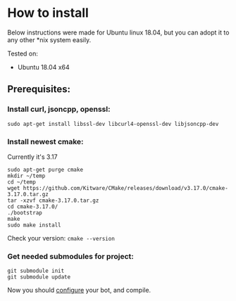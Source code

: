 ﻿# How to install

Below instructions were made for Ubuntu linux 18.04, but you can adopt it to any other *nix system easily.

Tested on:
- Ubuntu 18.04 x64

## Prerequisites:

### Install  curl, jsoncpp, openssl:
```
sudo apt-get install libssl-dev libcurl4-openssl-dev libjsoncpp-dev
```

### Install  newest  cmake:
Currently it's 3.17
```
sudo apt-get purge cmake
mkdir ~/temp
cd ~/temp
wget https://github.com/Kitware/CMake/releases/download/v3.17.0/cmake-3.17.0.tar.gz
tar -xzvf cmake-3.17.0.tar.gz
cd cmake-3.17.0/
./bootstrap
make
sudo make install
```
Check your version: `cmake --version`

### Get needed submodules for project:
```
git submodule init
git submodule update
```

Now you should [configure](/terminalbot/configure) your bot, and compile.
